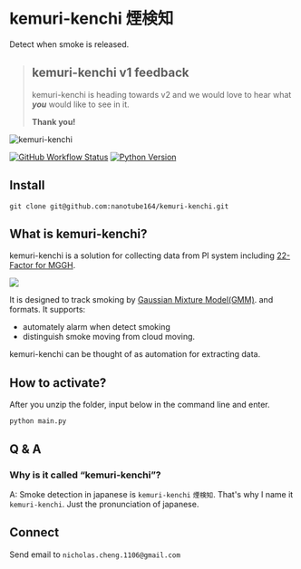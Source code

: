 # kemuri-kenchi 煙検知
Detect when smoke is released.

> ## kemuri-kenchi v1 feedback
> kemuri-kenchi is heading towards v2 and we would love to hear what _**you**_ would like to see in it. 
>
> **Thank you!**

![kemuri-kenchi](logo.png?raw=true)

[![GitHub Workflow Status](https://img.shields.io/github/actions/workflow/status/spf13/viper/ci.yaml?branch=master&style=flat-square)](https://github.com/spf13/viper/actions?query=workflow%3ACI)
[![Python Version](https://img.shields.io/badge/python%20version-%3E=3.7.6-61CFDD.svg?style=flat-square)](https://www.python.org/downloads/release/python-376/)




## Install

```shell
git clone git@github.com:nanotube164/kemuri-kenchi.git
```

## What is kemuri-kenchi?

kemuri-kenchi is a solution for collecting data from PI system including [22-Factor for MGGH]((https://www.scirp.org/journal/paperinformation.aspx?paperid=96324)).

![](https://github.com/nanotube164/kemuri-kenchi/blob/main/result.gif)


It is designed to track smoking by [Gaussian Mixture Model(GMM)](https://ir.nctu.edu.tw/bitstream/11536/68068/7/251107.pdf).
and formats. It supports:

* automately alarm when detect smoking
* distinguish smoke moving from cloud moving.


kemuri-kenchi can be thought of as automation for extracting data.


## How to activate?

After you unzip the folder, input below in the command line and enter.
```bash=
python main.py
```

## Q & A

### Why is it called “kemuri-kenchi”?

A: Smoke detection in japanese is `kemuri-kenchi` `煙検知`. That's why I name it `kemuri-kenchi`. Just the pronunciation of japanese.

## Connect

Send email to `nicholas.cheng.1106@gmail.com`
